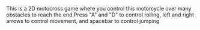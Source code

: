 This is a 2D motocross game where you control this motorcycle over many obstacles to reach the end.Press "A" and "D" to control rolling, left and right arrows to control movement, and spacebar to control jumping
